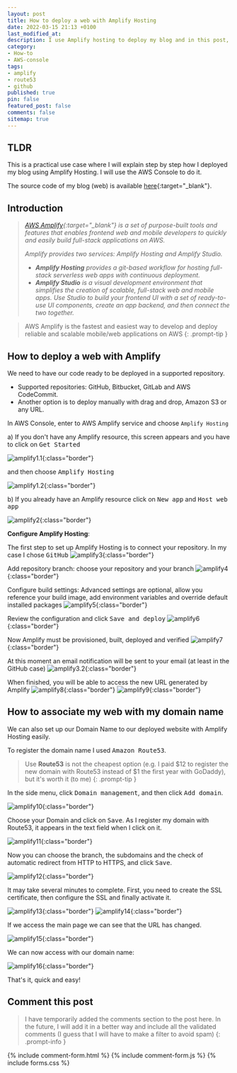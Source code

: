 ```yaml
---
layout: post
title: How to deploy a web with Amplify Hosting
date: 2022-03-15 21:13 +0100
last_modified_at:
description: I use Amplify hosting to deploy my blog and in this post, I will explain how to do it step by step. The source code is public, so you can also do it if you want to
category:
- How-to
- AWS-console
tags:
- amplify
- route53
- github
published: true
pin: false
featured_post: false
comments: false
sitemap: true
---
```


## TLDR

This is a practical use case where I will explain step by step how I deployed my blog using Amplify Hosting. I will use the AWS Console to do it.

The source code of my blog (web) is available [here](https://github.com/alazaroc/blog-web/){:target="_blank"}.

## Introduction

> *[AWS Amplify](https://aws.amazon.com/amplify/){:target="_blank"} is a set of purpose-built tools and features that enables frontend web and mobile developers to quickly and easily build full-stack applications on AWS.*
>
> *Amplify provides two services: Amplify Hosting and Amplify Studio.*
>
> - ***Amplify Hosting** provides a git-based workflow for hosting full-stack serverless web apps with continuous deployment.*
> - ***Amplify Studio** is a visual development environment that simplifies the creation of scalable, full-stack web and mobile apps. Use Studio to build your frontend UI with a set of ready-to-use UI components, create an app backend, and then connect the two together.*

> AWS Amplify is the fastest and easiest way to develop and deploy reliable and scalable mobile/web applications on AWS
{: .prompt-tip }

## How to deploy a web with Amplify

We need to have our code ready to be deployed in a supported repository.

- Supported repositories: GitHub, Bitbucket, GitLab and AWS CodeCommit.
- Another option is to deploy manually with drag and drop, Amazon S3 or any URL.

In AWS Console, enter to AWS Amplify service and choose `Amplify Hosting`

a) If you don't have any Amplify resource, this screen appears and you have to click on <kbd>Get Started</kbd>

![amplify1.1](/assets/img/posts/2022-03-15-how-to-deploy-a-web-with-amplify/amplify-1.1-new.png){:class="border"}

and then choose <kbd>Amplify Hosting</kbd>

![amplify1.2](/assets/img/posts/2022-03-15-how-to-deploy-a-web-with-amplify/amplify-1.2-new.png){:class="border"}  

b) If you already have an Amplify resource click on <kbd>New app</kbd> and <kbd>Host web app</kbd>

![amplify2](/assets/img/posts/2022-03-15-how-to-deploy-a-web-with-amplify/amplify-2.png){:class="border"}

**Configure Amplify Hosting**:

The first step to set up Amplify Hosting is to connect your repository. In my case I chose <kbd>GitHub</kbd>
  ![amplify3](/assets/img/posts/2022-03-15-how-to-deploy-a-web-with-amplify/amplify-3.png){:class="border"}

Add repository branch: choose your repository and your branch
  ![amplify4](/assets/img/posts/2022-03-15-how-to-deploy-a-web-with-amplify/amplify-4.png){:class="border"}

Configure build settings: Advanced settings are optional, allow you reference your build image, add environment variables and override default installed packages
  ![amplify5](/assets/img/posts/2022-03-15-how-to-deploy-a-web-with-amplify/amplify-5.png){:class="border"}

Review the configuration and click <kbd>Save and deploy</kbd>
  ![amplify6](/assets/img/posts/2022-03-15-how-to-deploy-a-web-with-amplify/amplify-6.png){:class="border"}

Now Amplify must be provisioned, built, deployed and verified
  ![amplify7](/assets/img/posts/2022-03-15-how-to-deploy-a-web-with-amplify/amplify-7.png){:class="border"}

At this moment an email notification will be sent to your email (at least in the GitHub case)
  ![amplify3.2](/assets/img/posts/2022-03-15-how-to-deploy-a-web-with-amplify/amplify-3.2-github.png){:class="border"}

When finished, you will be able to access the new URL generated by Amplify
  ![amplify8](/assets/img/posts/2022-03-15-how-to-deploy-a-web-with-amplify/amplify-8-web.png){:class="border"}
  ![amplify9](/assets/img/posts/2022-03-15-how-to-deploy-a-web-with-amplify/amplify-9-web.png){:class="border"}
  
## How to associate my web with my domain name

We can also set up our Domain Name to our deployed website with Amplify Hosting easily.

To register the domain name I used <kbd>Amazon Route53</kbd>.
> Use **Route53** is not the cheapest option (e.g. I paid $12 to register the new domain with Route53 instead of $1 the first year with GoDaddy), but it's worth it (to me)
{: .prompt-tip }

In the side menu, click <kbd>Domain management</kbd>, and then click <kbd>Add domain</kbd>.

![amplify10](/assets/img/posts/2022-03-15-how-to-deploy-a-web-with-amplify/amplify-10-domain.png){:class="border"}

Choose your Domain and click on <kbd>Save</kbd>. As I register my domain with Route53, it appears in the text field when I click on it.

![amplify11](/assets/img/posts/2022-03-15-how-to-deploy-a-web-with-amplify/amplify-11.png){:class="border"}

Now you can choose the branch, the subdomains and the check of automatic redirect from HTTP to HTTPS, and click <kbd>Save</kbd>.

![amplify12](/assets/img/posts/2022-03-15-how-to-deploy-a-web-with-amplify/amplify-12.png){:class="border"}

It may take several minutes to complete. First, you need to create the SSL certificate, then configure the SSL and finally activate it.

![amplify13](/assets/img/posts/2022-03-15-how-to-deploy-a-web-with-amplify/amplify-13.png){:class="border"}
![amplify14](/assets/img/posts/2022-03-15-how-to-deploy-a-web-with-amplify/amplify-14.png){:class="border"}

If we access the main page we can see that the URL has changed.

![amplify15](/assets/img/posts/2022-03-15-how-to-deploy-a-web-with-amplify/amplify-15-web-2.png){:class="border"}

We can now access with our domain name:

![amplify16](/assets/img/posts/2022-03-15-how-to-deploy-a-web-with-amplify/amplify-16-web-2.png){:class="border"}

That's it, quick and easy!

## Comment this post

> I have temporarily added the comments section to the post here. In the future, I will add it in a better way and include all the validated comments (I guess that I will have to make a filter to avoid spam)
{: .prompt-info }

{% include comment-form.html %}
{% include comment-form.js %}
{% include forms.css %}
